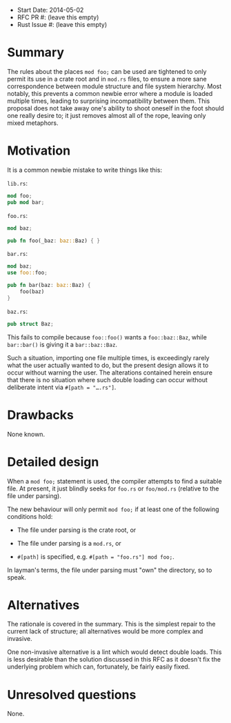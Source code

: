 - Start Date: 2014-05-02
- RFC PR #: (leave this empty)
- Rust Issue #: (leave this empty)

# Summary

The rules about the places `mod foo;` can be used are tightened to only permit
its use in a crate root and in `mod.rs` files, to ensure a more sane
correspondence between module structure and file system hierarchy. Most
notably, this prevents a common newbie error where a module is loaded multiple
times, leading to surprising incompatibility between them. This proposal does
not take away one's ability to shoot oneself in the foot should one really
desire to; it just removes almost all of the rope, leaving only mixed
metaphors.

# Motivation

It is a common newbie mistake to write things like this:

`lib.rs`:

```rust
mod foo;
pub mod bar;
```

`foo.rs`:

```rust
mod baz;

pub fn foo(_baz: baz::Baz) { }
```

`bar.rs`:

```rust
mod baz;
use foo::foo;

pub fn bar(baz: baz::Baz) {
    foo(baz)
}
```

`baz.rs`:

```rust
pub struct Baz;
```

This fails to compile because `foo::foo()` wants a `foo::baz::Baz`, while
`bar::bar()` is giving it a `bar::baz::Baz`.

Such a situation, importing one file multiple times, is exceedingly rarely what
the user actually wanted to do, but the present design allows it to occur
without warning the user. The alterations contained herein ensure that there is
no situation where such double loading can occur without deliberate intent via
`#[path = "….rs"]`.

# Drawbacks

None known.

# Detailed design

When a `mod foo;` statement is used, the compiler attempts to find a suitable
file. At present, it just blindly seeks for `foo.rs` or `foo/mod.rs` (relative
to the file under parsing).

The new behaviour will only permit `mod foo;` if at least one of the following
conditions hold:

- The file under parsing is the crate root, or

- The file under parsing is a `mod.rs`, or

- `#[path]` is specified, e.g. `#[path = "foo.rs"] mod foo;`.

In layman's terms, the file under parsing must "own" the directory, so to
speak.

# Alternatives

The rationale is covered in the summary. This is the simplest repair to the
current lack of structure; all alternatives would be more complex and invasive.

One non-invasive alternative is a lint which would detect double loads. This is
less desirable than the solution discussed in this RFC as it doesn't fix the
underlying problem which can, fortunately, be fairly easily fixed.

# Unresolved questions

None.
